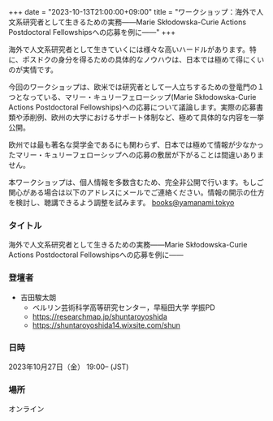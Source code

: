 +++
date = "2023-10-13T21:00:00+09:00"
title = "ワークショップ：海外で人文系研究者として生きるための実務——Marie Skłodowska-Curie Actions Postdoctoral Fellowshipsへの応募を例に——"
+++

海外で人文系研究者として生きていくには様々な高いハードルがあります。特に、ポスドクの身分を得るための具体的なノウハウは、日本では極めて得にくいのが実情です。

今回のワークショップは、欧米では研究者として一人立ちするための登竜門の１つとなっている、マリー・キュリーフェローシップ(Marie Skłodowska-Curie Actions Postdoctoral Fellowships)への応募について議論します。実際の応募書類や添削例、欧州の大学におけるサポート体制など、極めて具体的な内容を一挙公開。

欧州では最も著名な奨学金であるにも関わらず、日本では極めて情報が少なかったマリー・キュリーフェローシップへの応募の敷居が下がることは間違いありません。

本ワークショップは、個人情報を多数含むため、完全非公開で行います。もしご関心がある場合は以下のアドレスにメールでご連絡ください。情報の開示の仕方を検討し、聴講できるよう調整を試みます。
books@yamanami.tokyo



### タイトル
海外で人文系研究者として生きるための実務——Marie Skłodowska-Curie Actions Postdoctoral Fellowshipsへの応募を例に——

### 登壇者
* 吉田駿太朗
    * ベルリン芸術科学高等研究センター，早稲田大学 学振PD
    * https://researchmap.jp/shuntaroyoshida
    * https://shuntaroyoshida14.wixsite.com/shun

### 日時
2023年10月27日（金） 19:00– (JST)

### 場所
オンライン
